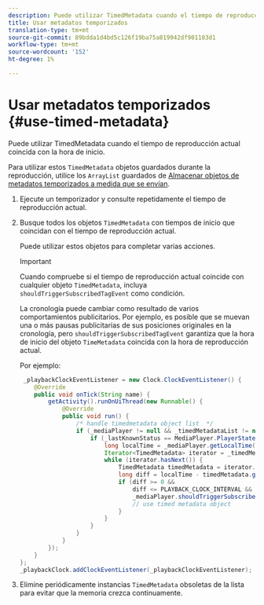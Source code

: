 ```yaml
---
description: Puede utilizar TimedMetadata cuando el tiempo de reproducción actual coincida con la hora de inicio.
title: Usar metadatos temporizados
translation-type: tm+mt
source-git-commit: 89bdda1d4bd5c126f19ba75a819942df901183d1
workflow-type: tm+mt
source-wordcount: '152'
ht-degree: 1%

---
```



# Usar metadatos temporizados {#use-timed-metadata}

Puede utilizar TimedMetadata cuando el tiempo de reproducción actual coincida con la hora de inicio.

Para utilizar estos `TimedMetadata` objetos guardados durante la reproducción, utilice los `ArrayList` guardados de [Almacenar objetos de metadatos temporizados a medida que se envían](../../ad-insertion/custom-tags-configure/android-1.4-timed-metadata-store.md).

1. Ejecute un temporizador y consulte repetidamente el tiempo de reproducción actual.
1. Busque todos los objetos `TimedMetadata` con tiempos de inicio que coincidan con el tiempo de reproducción actual.

   Puede utilizar estos objetos para completar varias acciones.

   >[!IMPORTANT]
   >
   >Cuando compruebe si el tiempo de reproducción actual coincide con cualquier objeto `TimedMetadata`, incluya `shouldTriggerSubscribedTagEvent` como condición.

   La cronología puede cambiar como resultado de varios comportamientos publicitarios. Por ejemplo, es posible que se muevan una o más pausas publicitarias de sus posiciones originales en la cronología, pero `shouldTriggerSubscribedTagEvent` garantiza que la hora de inicio del objeto `TimeMetadata` coincida con la hora de reproducción actual.

   Por ejemplo:

   ```java
    _playbackClockEventListener = new Clock.ClockEventListener() {
       @Override
       public void onTick(String name) {
           getActivity().runOnUiThread(new Runnable() {
               @Override
               public void run() {
                   /* handle timedmetadata object list  */ 
                   if (_mediaPlayer != null && _timedMetadataList != null && _timedMetadataList.size() > 0) {
                       if (_lastKnownStatus == MediaPlayer.PlayerState.PLAYING) {
                           long localTime = _mediaPlayer.getLocalTime();
                           Iterator<TimedMetadata> iterator = _timedMetadataList.iterator(); 
                           while (iterator.hasNext()) {
                               TimedMetadata timedMetadata = iterator.next();
                               long diff = localTime - timedMetadata.getTime();
                               if (diff >= 0 &&
                                   diff <= PLAYBACK_CLOCK_INTERVAL &&
                                   _mediaPlayer.shouldTriggerSubscribedTagEvent()) {
                                   // use timed metadata object
                               }
                           }
                       }
                   }
               }
           });
       }
   };
   _playbackClock.addClockEventListener(_playbackClockEventListener);
   ```

1. Elimine periódicamente instancias `TimedMetadata` obsoletas de la lista para evitar que la memoria crezca continuamente.